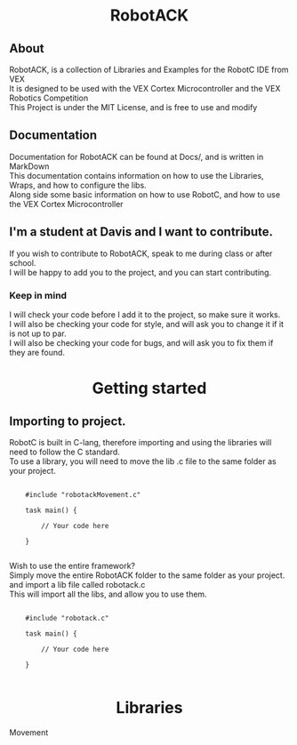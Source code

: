 
<h1 style="text-align: center;">RobotACK</h1> 


<h2>About</h2>
<p>
    RobotACK, is a collection of Libraries and Examples for the RobotC IDE from VEX </br>
    It is designed to be used with the VEX Cortex Microcontroller and the VEX Robotics Competition </br>
    This Project is under the MIT License, and is free to use and modify </br>
</p> 

<h2>Documentation</h2>
<p>
    Documentation for RobotACK can be found at Docs/, and is written in MarkDown </br>
    This documentation contains information on how to use the Libraries, Wraps, and how to configure the libs. </br>
    Along side some basic information on how to use RobotC, and how to use the VEX Cortex Microcontroller </br>
</p>

<h2>I'm a student at Davis and I want to contribute.</h2>
<p>
    If you wish to contribute to RobotACK, speak to me during class or after school. </br>
    I will be happy to add you to the project, and you can start contributing. </br>

</p>

<h3>Keep in mind</h3>
<p>
    I will check your code before I add it to the project, so make sure it works. </br>
    I will also be checking your code for style, and will ask you to change it if it is not up to par. </br>
    I will also be checking your code for bugs, and will ask you to fix them if they are found. </br>
</p>




<h1 style="text-align: center;">Getting started</h1>

<h2>Importing to project.</h2>

<p>
    RobotC is built in C-lang, therefore importing and using the libraries will need to follow the C standard. </br>
    To use a library, you will need to move the lib .c file to the same folder as your project. </br>
</p>

<code>
    #include "robotackMovement.c" </br>
    task main() { </br>
        // Your code here </br>
    } </br>
</code>

<p>
    Wish to use the entire framework?</br>
    Simply move the entire RobotACK folder to the same folder as your project. </br>
    and import a lib file called robotack.c </br>
    This will import all the libs, and allow you to use them. </br>
</p> 

<code>
    #include "robotack.c" </br>
    task main() { </br>
        // Your code here </br>
    } </br>
</code>


<h1 style="text-align: center;">Libraries</h1>

<a url="Docs/Movement.md">Movement</a>
